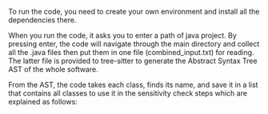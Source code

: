 To run the code, you need to create your own environment and install all the dependencies there.

When you run the code, it asks you to enter a path of java project. By pressing enter, the code will navigate through the main directory and collect all the .java files then put them in one file (combined_input.txt) for reading. The latter file is provided to tree-sitter to generate the Abstract Syntax Tree AST of the whole software.

From the AST, the code takes each class, finds its name, and save it in a list that contains all classes to use it in the sensitivity check steps which are explained as follows:




